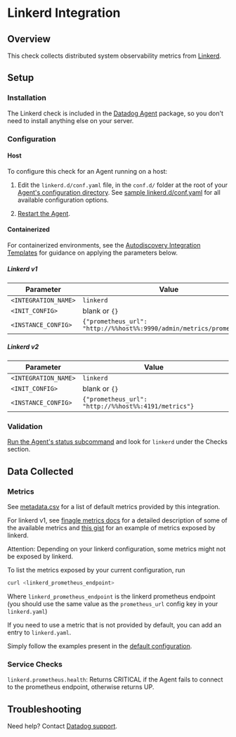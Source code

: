 # Linkerd Integration

## Overview

This check collects distributed system observability metrics from [Linkerd][1].

## Setup

### Installation

The Linkerd check is included in the [Datadog Agent][2] package, so you don't need to install anything else on your server.

### Configuration

<!-- xxx tabs xxx -->
<!-- xxx tab "Host" xxx -->

#### Host

To configure this check for an Agent running on a host:

1. Edit the `linkerd.d/conf.yaml` file, in the `conf.d/` folder at the root of your [Agent's configuration directory][3]. See [sample linkerd.d/conf.yaml][4] for all available configuration options.

2. [Restart the Agent][5].

<!-- xxz tab xxx -->
<!-- xxx tab "Containerized" xxx -->

#### Containerized

For containerized environments, see the [Autodiscovery Integration Templates][6] for guidance on applying the parameters below.

##### Linkerd v1

| Parameter            | Value                                                                 |
| -------------------- | --------------------------------------------------------------------- |
| `<INTEGRATION_NAME>` | `linkerd`                                                             |
| `<INIT_CONFIG>`      | blank or `{}`                                                         |
| `<INSTANCE_CONFIG>`  | `{"prometheus_url": "http://%%host%%:9990/admin/metrics/prometheus"}` |

##### Linkerd v2

| Parameter            | Value                                                                 |
| -------------------- | --------------------------------------------------------------------- |
| `<INTEGRATION_NAME>` | `linkerd`                                                             |
| `<INIT_CONFIG>`      | blank or `{}`                                                         |
| `<INSTANCE_CONFIG>`  | `{"prometheus_url": "http://%%host%%:4191/metrics"}`                  |

<!-- xxz tab xxx -->
<!-- xxz tabs xxx -->

### Validation

[Run the Agent's status subcommand][7] and look for `linkerd` under the Checks section.

## Data Collected

### Metrics

See [metadata.csv][8] for a list of default metrics provided by this integration.

For linkerd v1, see [finagle metrics docs][9] for a detailed description of some of the available metrics and [this gist][10] for an example of metrics exposed by linkerd.

Attention: Depending on your linkerd configuration, some metrics might not be exposed by linkerd.

To list the metrics exposed by your current configuration, run

```bash
curl <linkerd_prometheus_endpoint>
```

Where `linkerd_prometheus_endpoint` is the linkerd prometheus endpoint (you should use the same value as the `prometheus_url` config key in your `linkerd.yaml`)

If you need to use a metric that is not provided by default, you can add an entry to `linkerd.yaml`.

Simply follow the examples present in the [default configuration][4].

### Service Checks

`linkerd.prometheus.health`:
Returns CRITICAL if the Agent fails to connect to the prometheus endpoint, otherwise returns UP.

## Troubleshooting

Need help? Contact [Datadog support][11].

[1]: https://linkerd.io
[2]: https://app.datadoghq.com/account/settings#agent
[3]: https://docs.datadoghq.com/agent/guide/agent-configuration-files/#agent-configuration-directory
[4]: https://github.com/DataDog/integrations-core/blob/master/linkerd/datadog_checks/linkerd/data/conf.yaml.example
[5]: https://docs.datadoghq.com/agent/guide/agent-commands/?tab=agentv6v7#restart-the-agent
[6]: https://docs.datadoghq.com/agent/kubernetes/integrations/
[7]: https://docs.datadoghq.com/agent/guide/agent-commands/#agent-status-and-information
[8]: https://github.com/DataDog/integrations-core/blob/master/linkerd/metadata.csv
[9]: https://twitter.github.io/finagle/guide/Metrics.html
[10]: https://gist.githubusercontent.com/arbll/2f63a5375a4d6d5acface6ca8a51e2ab/raw/bc35ed4f0f4bac7e2643a6009f45f9068f4c1d12/gistfile1.txt
[11]: https://docs.datadoghq.com/help/
